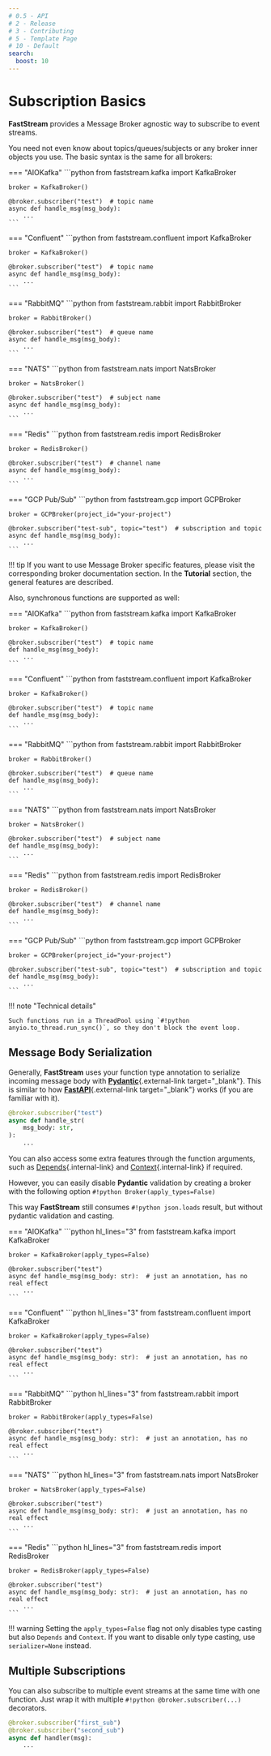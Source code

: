 ```yaml
---
# 0.5 - API
# 2 - Release
# 3 - Contributing
# 5 - Template Page
# 10 - Default
search:
  boost: 10
---
```


# Subscription Basics

**FastStream** provides a Message Broker agnostic way to subscribe to event streams.

You need not even know about topics/queues/subjects or any broker inner objects you use.
The basic syntax is the same for all brokers:

=== "AIOKafka"
    ```python
    from faststream.kafka import KafkaBroker

    broker = KafkaBroker()

    @broker.subscriber("test")  # topic name
    async def handle_msg(msg_body):
        ...
    ```

=== "Confluent"
    ```python
    from faststream.confluent import KafkaBroker

    broker = KafkaBroker()

    @broker.subscriber("test")  # topic name
    async def handle_msg(msg_body):
        ...
    ```

=== "RabbitMQ"
    ```python
    from faststream.rabbit import RabbitBroker

    broker = RabbitBroker()

    @broker.subscriber("test")  # queue name
    async def handle_msg(msg_body):
        ...
    ```

=== "NATS"
    ```python
    from faststream.nats import NatsBroker

    broker = NatsBroker()

    @broker.subscriber("test")  # subject name
    async def handle_msg(msg_body):
        ...
    ```

=== "Redis"
    ```python
    from faststream.redis import RedisBroker

    broker = RedisBroker()

    @broker.subscriber("test")  # channel name
    async def handle_msg(msg_body):
        ...
    ```

=== "GCP Pub/Sub"
    ```python
    from faststream.gcp import GCPBroker

    broker = GCPBroker(project_id="your-project")

    @broker.subscriber("test-sub", topic="test")  # subscription and topic
    async def handle_msg(msg_body):
        ...
    ```

!!! tip
    If you want to use Message Broker specific features, please visit the corresponding broker documentation section.
    In the **Tutorial** section, the general features are described.

Also, synchronous functions are supported as well:

=== "AIOKafka"
    ```python
    from faststream.kafka import KafkaBroker

    broker = KafkaBroker()

    @broker.subscriber("test")  # topic name
    def handle_msg(msg_body):
        ...
    ```

=== "Confluent"
    ```python
    from faststream.confluent import KafkaBroker

    broker = KafkaBroker()

    @broker.subscriber("test")  # topic name
    def handle_msg(msg_body):
        ...
    ```

=== "RabbitMQ"
    ```python
    from faststream.rabbit import RabbitBroker

    broker = RabbitBroker()

    @broker.subscriber("test")  # queue name
    def handle_msg(msg_body):
        ...
    ```

=== "NATS"
    ```python
    from faststream.nats import NatsBroker

    broker = NatsBroker()

    @broker.subscriber("test")  # subject name
    def handle_msg(msg_body):
        ...
    ```

=== "Redis"
    ```python
    from faststream.redis import RedisBroker

    broker = RedisBroker()

    @broker.subscriber("test")  # channel name
    def handle_msg(msg_body):
        ...
    ```

=== "GCP Pub/Sub"
    ```python
    from faststream.gcp import GCPBroker

    broker = GCPBroker(project_id="your-project")

    @broker.subscriber("test-sub", topic="test")  # subscription and topic
    def handle_msg(msg_body):
        ...
    ```

!!! note "Technical details"

    Such functions run in a ThreadPool using `#!python anyio.to_thread.run_sync()`, so they don't block the event loop.

## Message Body Serialization

Generally, **FastStream** uses your function type annotation to serialize incoming message body with [**Pydantic**](https://docs.pydantic.dev){.external-link target="_blank"}. This is similar to how [**FastAPI**](https://fastapi.tiangolo.com){.external-link target="_blank"} works (if you are familiar with it).

```python hl_lines="3"
@broker.subscriber("test")
async def handle_str(
    msg_body: str,
):
    ...
```

You can also access some extra features through the function arguments, such as [Depends](../dependencies/index.md){.internal-link} and [Context](../context/existed.md){.internal-link} if required.

However, you can easily disable **Pydantic** validation by creating a broker with the following option `#!python Broker(apply_types=False)`

This way **FastStream** still consumes `#!python json.loads` result, but without pydantic validation and casting.

=== "AIOKafka"
    ```python hl_lines="3"
    from faststream.kafka import KafkaBroker

    broker = KafkaBroker(apply_types=False)

    @broker.subscriber("test")
    async def handle_msg(msg_body: str):  # just an annotation, has no real effect
        ...
    ```

=== "Confluent"
    ```python hl_lines="3"
    from faststream.confluent import KafkaBroker

    broker = KafkaBroker(apply_types=False)

    @broker.subscriber("test")
    async def handle_msg(msg_body: str):  # just an annotation, has no real effect
        ...
    ```

=== "RabbitMQ"
    ```python hl_lines="3"
    from faststream.rabbit import RabbitBroker

    broker = RabbitBroker(apply_types=False)

    @broker.subscriber("test")
    async def handle_msg(msg_body: str):  # just an annotation, has no real effect
        ...
    ```

=== "NATS"
    ```python hl_lines="3"
    from faststream.nats import NatsBroker

    broker = NatsBroker(apply_types=False)

    @broker.subscriber("test")
    async def handle_msg(msg_body: str):  # just an annotation, has no real effect
        ...
    ```

=== "Redis"
    ```python hl_lines="3"
    from faststream.redis import RedisBroker

    broker = RedisBroker(apply_types=False)

    @broker.subscriber("test")
    async def handle_msg(msg_body: str):  # just an annotation, has no real effect
        ...
    ```

!!! warning
    Setting the `apply_types=False` flag not only disables type casting but also `Depends` and `Context`.
    If you want to disable only type casting, use `serializer=None` instead.

## Multiple Subscriptions

You can also subscribe to multiple event streams at the same time with one function. Just wrap it with multiple `#!python @broker.subscriber(...)` decorators.

```python hl_lines="1-2"
@broker.subscriber("first_sub")
@broker.subscriber("second_sub")
async def handler(msg):
    ...
```
